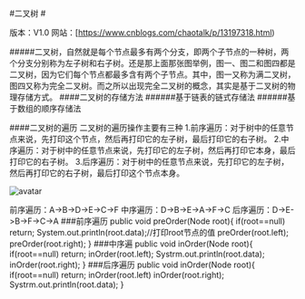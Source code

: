 #二叉树 #
> 
版本：V1.0
网站：[https://www.cnblogs.com/chaotalk/p/13197318.html)

#####二叉树，自然就是每个节点最多有两个分支，即两个子节点的一种树，两个分支分别称为左子树和右子树。还是那上面那张图举例，图一、图二和图四都是二叉树，因为它们每个节点都最多含有两个子节点。其中，图一又称为满二叉树，图四又称为完全二叉树。而之所以出现完全二叉树的概念，其实是基于二叉树的物理存储方式。
####二叉树的存储方法
######基于链表的链式存储法
######基于数组的顺序存储法

####二叉树的遍历
二叉树的遍历操作主要有三种
1.前序遍历：对于树中的任意节点来说，先打印这个节点，然后再打印它的左子树，最后打印它的右子树。
2.中序遍历：对于树中的任意节点来说，先打印它的左子树，然后再打印它本身，最后打印它的右子树。
3.后序遍历：对于树中的任意节点来说，先打印它的左子树，然后再打印它的右子树，最后打印这个节点本身。

![avatar](https://user-gold-cdn.xitu.io/2020/6/27/172f3485137a5f7f?w=221&h=262&f=png&s=12777)

前序遍历：A->B->D->E->C->F
中序遍历：D->B->E->A->F->C
后序遍历：D->E->B->F->C->A
###前序遍历
public void preOrder(Node root){
	if(root==null) return;
	System.out.println(root.data);//打印root节点的值
    preOrder(root.left);
    preOrder(root.right);
}
###中序遍
public void inOrder(Node root){
	if(root==null) return;
	inOrder(root.left);
	Systrm.out.println(root.data);
	inOrder(root.right);
}
###后序遍历
public void inOrder(Node root){
	if(root==null) return;
	inOrder(root.left)
	inOrder(root.right);
	Systrm.out.println(root.data);
}